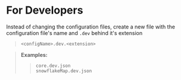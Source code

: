 # For Developers
Instead of changing the configuration files, create a new file with the configuration file's name and `.dev` behind it's extension
> `<configName>.dev.<extension>`

> **Examples:**
>> `core.dev.json` <br>
>> `snowflakeMap.dev.json`